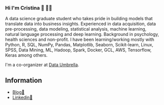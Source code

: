 ### Hi I'm Cristina 👋 :woman_technologist:

A data science graduate student who takes pride in building models that translate data into business insights. Experienced in data acquisition, data pre-processing, data modeling, statistical analysis, machine learning, natural language processing and deep learning. Background in psychology, health sciences and non-profit. I have been learning/working mostly with Python, R, SQL, NumPy, Pandas, Matplotlib, Seaborn, Scikit-learn, Linux, SPSS, Data Mining, ML, Hadoop, Spark, Docker, GCL, AWS, Tensorflow, Keras among others.

I'm a co-organizer at [Data Umbrella](https://www.dataumbrella.org/).

## Information
 
- [Blog🧾](https://medium.com/@cristinamulaslopez)   
- [Linkedin:briefcase:](http://www.linkedin.com/in/cristina-mulas-00321a167)
<!--
**Cristinamulas/Cristinamulas** is a ✨ _special_ ✨ repository because its `README.md` (this file) appears on your GitHub profile.

Here are some ideas to get you started:

- 🔭 I’m currently working on ...
- 🌱 I’m currently learning ...
- 👯 I’m looking to collaborate on ...
- 🤔 I’m looking for help with ...
- 💬 Ask me about ...
- 📫 How to reach me: cristinamulaslopez@gmail.com
- 😄 Pronouns: ...
- ⚡ Fun fact: ...
-->

